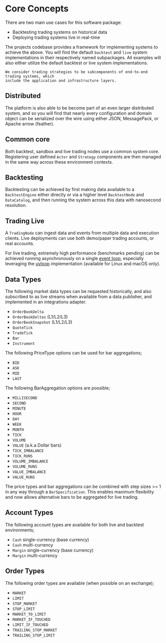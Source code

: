 # Core Concepts

There are two main use cases for this software package:

- Backtesting trading systems on historical data
- Deploying trading systems live in real-time

The projects codebase provides a framework for implementing systems to achieve the above. You will find
the default `backtest` and `live` system implementations in their respectively named subpackages. All examples
will also either utilize the default backtest or live system implementations.

```{note}
We consider trading strategies to be subcomponents of end-to-end trading systems, which
include the application and infrastructure layers.
```

## Distributed
The platform is also able to be become part of an even larger distributed system, and so you will find that 
nearly every configuration and domain object can be serialized over the wire using either JSON, MessagePack, or Apache arrow (feather).

## Common core
Both backtest, sandbox and live trading nodes use a common system core. Registering user defined `Actor` and `Strategy` 
components are then managed in the same way across these environment contexts.

## Backtesting
Backtesting can be achieved by first making data available to a `BacktestEngine` either directly or via
a higher level `BacktestNode` and `DataCatalog`, and then running the system across this data with nanosecond resolution.

## Trading Live
A `TradingNode` can ingest data and events from multiple data and execution clients. 
Live deployments can use both demo/paper trading accounts, or real accounts.

For live trading, extremely high performance (benchmarks pending) can be achieved running asynchronously on a single [event loop](https://docs.python.org/3/library/asyncio-eventloop.html), 
especially leveraging the [uvloop](https://github.com/MagicStack/uvloop) implementation (available for Linux and macOS only).

## Data Types
The following market data types can be requested historically, and also subscribed to as live streams when available from a data publisher, and implemented in an integrations adapter.
- `OrderBookDelta`
- `OrderBookDeltas` (L1/L2/L3)
- `OrderBookSnapshot` (L1/L2/L3)
- `QuoteTick`
- `TradeTick`
- `Bar`
- `Instrument`

The following PriceType options can be used for bar aggregations;
- `BID`
- `ASK`
- `MID`
- `LAST`

The following BarAggregation options are possible;
- `MILLISECOND`
- `SECOND`
- `MINUTE`
- `HOUR`
- `DAY`
- `WEEK`
- `MONTH`
- `TICK`
- `VOLUME`
- `VALUE` (a.k.a Dollar bars)
- `TICK_IMBALANCE`
- `TICK_RUNS`
- `VOLUME_IMBALANCE`
- `VOLUME_RUNS`
- `VALUE_IMBALANCE`
- `VALUE_RUNS`

The price types and bar aggregations can be combined with step sizes >= 1 in any way through a `BarSpecification`. 
This enables maximum flexibility and now allows alternative bars to be aggregated for live trading.

## Account Types
The following account types are available for both live and backtest environments;

- `Cash` single-currency (base currency)
- `Cash` multi-currency
- `Margin` single-currency (base currency)
- `Margin` multi-currency

## Order Types
The following order types are available (when possible on an exchange);

- `MARKET`
- `LIMIT`
- `STOP_MARKET`
- `STOP_LIMIT`
- `MARKET_TO_LIMIT`
- `MARKET_IF_TOUCHED`
- `LIMIT_IF_TOUCHED`
- `TRAILING_STOP_MARKET`
- `TRAILING_STOP_LIMIT`
